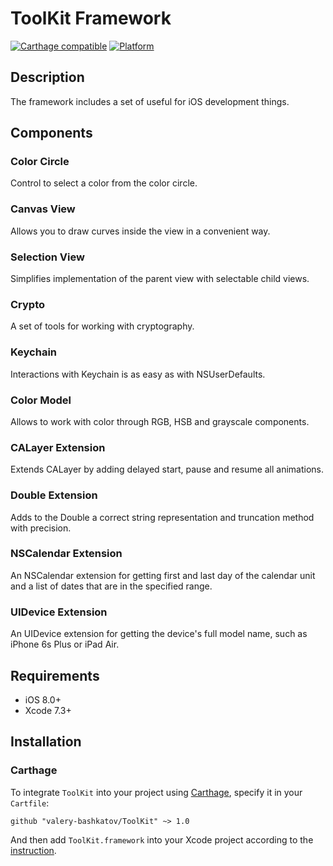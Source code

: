 # ToolKit Framework

[![Carthage compatible](https://img.shields.io/badge/Carthage-compatible-4BC51D.svg?style=flat)](https://github.com/Carthage/Carthage)
[![Platform](https://img.shields.io/badge/platform-ios-lightgrey.svg)]()

## Description
The framework includes a set of useful for iOS development things.

## Components
### Color Circle
Control to select a color from the color circle.

### Canvas View 
Allows you to draw curves inside the view in a convenient way.

### Selection View
Simplifies implementation of the parent view with selectable child views.


### Crypto 
A set of tools for working with cryptography.

### Keychain 
Interactions with Keychain is as easy as with NSUserDefaults.


### Color Model
Allows to work with color through RGB, HSB and grayscale components.


### CALayer Extension
Extends CALayer by adding delayed start, pause and resume all animations.

### Double Extension
Adds to the Double a correct string representation and truncation method with precision.

### NSCalendar Extension
An NSCalendar extension for getting first and last day of the calendar unit and a list of dates that are in the specified range.

### UIDevice Extension
An UIDevice extension for getting the device's full model name, such as iPhone 6s Plus or iPad Air.


## Requirements
- iOS 8.0+
- Xcode 7.3+


## Installation
### Carthage

To integrate `ToolKit` into your project using [Carthage](https://github.com/Carthage/Carthage), specify it in your `Cartfile`:

```
github "valery-bashkatov/ToolKit" ~> 1.0
```
And then add `ToolKit.framework`  into your Xcode project according to the [instruction](https://github.com/Carthage/Carthage#adding-frameworks-to-an-application).